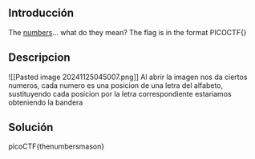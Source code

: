 ## Introducción

The [numbers](https://jupiter.challenges.picoctf.org/static/f209a32253affb6f547a585649ba4fda/the_numbers.png)... what do they mean?
The flag is in the format PICOCTF{}

## Descripcion 

![[Pasted image 20241125045007.png]]
Al abrir la imagen nos da ciertos numeros, cada numero es una posicion de una letra del alfabeto, sustituyendo cada posicion por la letra correspondiente estariamos obteniendo la bandera
## Solución

picoCTF{thenumbersmason}
